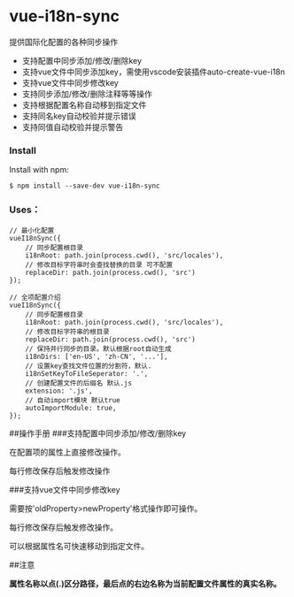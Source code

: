 # vue-i18n-sync
提供国际化配置的各种同步操作
* 支持配置中同步添加/修改/删除key
* 支持vue文件中同步添加key，需使用vscode安装插件auto-create-vue-i18n
* 支持vue文件中同步修改key
* 支持同步添加/修改/删除注释等等操作
* 支持根据配置名称自动移到指定文件
* 支持同名key自动校验并提示错误
* 支持同值自动校验并提示警告️

### Install
Install with npm:

`$ npm install --save-dev vue-i18n-sync`

### Uses：

```angular2html
// 最小化配置
vueI18nSync({
    // 同步配置根目录
    i18nRoot: path.join(process.cwd(), 'src/locales'),
    // 修改目标字符串时会查找替换的目录 可不配置
    replaceDir: path.join(process.cwd(), 'src')
});
```


```angular2html
// 全项配置介绍
vueI18nSync({
    // 同步配置根目录
    i18nRoot: path.join(process.cwd(), 'src/locales'),
    // 修改目标字符串的根目录
    replaceDir: path.join(process.cwd(), 'src')
    // 保持并行同步的目录。默认根据root自动生成
    i18nDirs: ['en-US', 'zh-CN', '...'],
    // 设置key查找文件位置的分割符，默认.
    i18nSetKeyToFileSeperator: '.',
    // 创建配置文件的后缀名 默认.js
    extension: '.js',
    // 自动import模块 默认true
    autoImportModule: true,
});
```

##操作手册
###支持配置中同步添加/修改/删除key

在配置项的属性上直接修改操作。

每行修改保存后触发修改操作

###支持vue文件中同步修改key

需要按'oldProperty>newProperty'格式操作即可操作。

每行修改保存后触发修改操作。

可以根据属性名可快速移动到指定文件。

##注意

**属性名称以点(.)区分路径，最后点的右边名称为当前配置文件属性的真实名称。**

